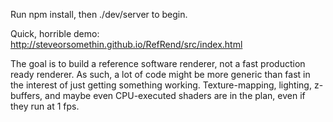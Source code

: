 Run npm install, then ./dev/server to begin.

Quick, horrible demo: http://steveorsomethin.github.io/RefRend/src/index.html

The goal is to build a reference software renderer, not a fast production ready renderer. As such, a lot of code might be more generic than fast in the interest of just getting something working. Texture-mapping, lighting, z-buffers, and maybe even CPU-executed shaders are in the plan, even if they run at 1 fps.

